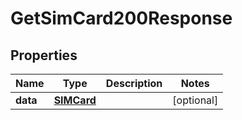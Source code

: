 

# GetSimCard200Response


## Properties

| Name | Type | Description | Notes |
|------------ | ------------- | ------------- | -------------|
|**data** | [**SIMCard**](SIMCard.md) |  |  [optional] |



